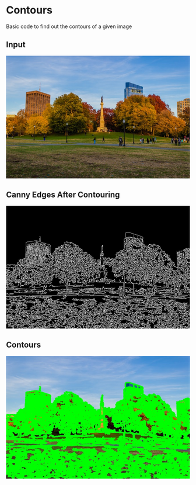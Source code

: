 # Contours
Basic code to find out the contours of a given image

## Input
<img src="park.jpg">

## Canny Edges After Contouring
<img src="contours_canny.jpg">

## Contours
<img src="contours.jpg">